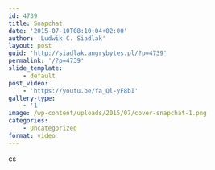 ```yaml
---
id: 4739
title: Snapchat
date: '2015-07-10T08:10:04+02:00'
author: 'Ludwik C. Siadlak'
layout: post
guid: 'http://siadlak.angrybytes.pl/?p=4739'
permalink: '/?p=4739'
slide_template:
    - default
post_video:
    - 'https://youtu.be/fa_Ql-yF8bI'
gallery-type:
    - '1'
image: /wp-content/uploads/2015/07/cover-snapchat-1.png
categories:
    - Uncategorized
format: video
---
```


cs